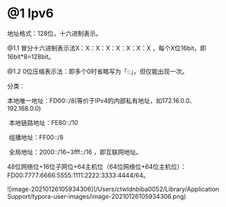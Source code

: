 # @1 Ipv6

地址格式：128位，十六进制表示。

@1.1 冒分十六进制表示法X：X：X：X：X：X：X：X   ，每个X位16bit，即16bit*8=128bit。

@1.2 0位压缩表示法：即多个0时省略写为「::」，但仅能出现一次。

分类：

​	本地唯一地址：FD00::/8(等价于IPv4的内部私有地址，如172.16.0.0、192.168.0.0)

​	本地链路地址：FE80::/10

​	组播地址：FF00::/8

​	全局地址：2000::/16~3fff::/16 ，即互联网地址。

48位网络位+16位子网位+64主机位（64位网络位+64位主机位）：FD00:7777:6666:5555:1111:2222:3333:4444/64。



![image-20210126105934306](/Users/ctwldnbiba0052/Library/Application Support/typora-user-images/image-20210126105934306.png)